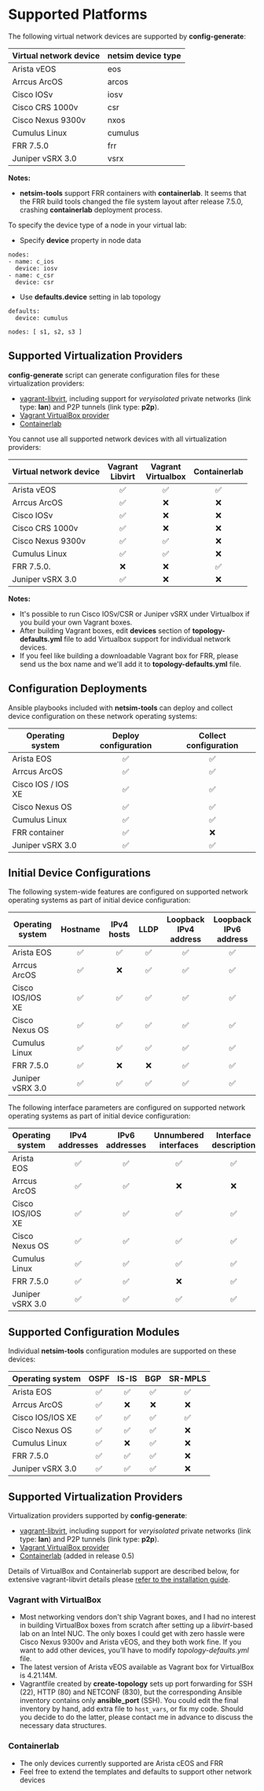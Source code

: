 # Supported Platforms

The following virtual network devices are supported by **config-generate**:

| Virtual network device | netsim device type |
|------------------------|--------------------|
| Arista vEOS            | eos                |
| Arrcus ArcOS           | arcos              |
| Cisco IOSv             | iosv               |
| Cisco CRS 1000v        | csr                |
| Cisco Nexus 9300v      | nxos               |
| Cumulus Linux          | cumulus            |
| FRR 7.5.0              | frr                |
| Juniper vSRX 3.0       | vsrx               |

**Notes:**
* **netsim-tools** support FRR containers with **containerlab**. It seems that the FRR build tools changed the file system layout after release 7.5.0, crashing **containerlab** deployment process.

To specify the device type of a node in your virtual lab:

* Specify **device** property in node data

```
nodes:
- name: c_ios
  device: iosv
- name: c_csr
  device: csr
```

* Use **defaults.device** setting in lab topology

```
defaults:
  device: cumulus

nodes: [ s1, s2, s3 ]
```

## Supported Virtualization Providers

**config-generate** script can generate configuration files for these virtualization providers:

* [vagrant-libvirt](https://github.com/vagrant-libvirt/vagrant-libvirt), including support for *veryisolated* private networks (link type: **lan**) and P2P tunnels (link type: **p2p**).
* [Vagrant VirtualBox provider](https://www.vagrantup.com/docs/providers/virtualbox)
* [Containerlab](https://containerlab.srlinux.dev/)

You cannot use all supported network devices with all virtualization providers:

| Virtual network device | Vagrant<br />Libvirt | Vagrant<br />Virtualbox | Containerlab |
|------------------------|:-:|:-:|:-:|
| Arista vEOS            | ✅ | ✅ | ✅ |
| Arrcus ArcOS           | ✅ | ❌ | ❌ |
| Cisco IOSv             | ✅ | ❌ | ❌ |
| Cisco CRS 1000v        | ✅ | ❌ | ❌ |
| Cisco Nexus 9300v      | ✅ | ✅ | ❌ |
| Cumulus Linux          | ✅ | ✅ | ❌ |
| FRR 7.5.0.             | ❌ | ❌ | ✅ |
| Juniper vSRX 3.0       | ✅ | ❌ | ❌ |

**Notes:**
* It's possible to run Cisco IOSv/CSR or Juniper vSRX under Virtualbox if you build your own Vagrant boxes.
* After building Vagrant boxes, edit **devices** section of **topology-defaults.yml** file to add Virtualbox support for individual network devices.
* If you feel like building a downloadable Vagrant box for FRR, please send us the box name and we'll add it to **topology-defaults.yml** file.

## Configuration Deployments

Ansible playbooks included with **netsim-tools** can deploy and collect device configuration on these network operating systems:

| Operating system | Deploy configuration | Collect configuration |
|------------------------|:-:|:-:|
| Arista EOS             | ✅ | ✅ |
| Arrcus ArcOS           | ✅ | ✅ |
| Cisco IOS / IOS XE     | ✅ | ✅ |
| Cisco Nexus OS         | ✅ | ✅ |
| Cumulus Linux          | ✅ | ✅ |
| FRR container          | ✅ | ❌ |
| Juniper vSRX 3.0       | ✅ | ✅ |

## Initial Device Configurations

The following system-wide features are configured on supported network operating systems as part of initial device configuration:

| Operating system | Hostname | IPv4 hosts | LLDP | Loopback<br />IPv4 address|Loopback<br />IPv6 address |
|------------------------|:-:|:-:|:-:|:-:|:-:|
| Arista EOS             | ✅ | ✅ | ✅ | ✅ | ✅ |
| Arrcus ArcOS           | ✅ | ❌ | ✅ | ✅ | ✅ |
| Cisco IOS/IOS XE       | ✅ | ✅ | ✅ | ✅ | ✅ |
| Cisco Nexus OS         | ✅ | ✅ | ✅ | ✅ | ✅ |
| Cumulus Linux          | ✅ | ✅ | ✅ | ✅ | ✅ |
| FRR 7.5.0              | ✅ | ❌ | ❌ | ✅ | ✅ |
| Juniper vSRX 3.0       | ✅ | ✅ | ✅ | ✅ | ✅ |

The following interface parameters are configured on supported network operating systems as part of initial device configuration:

| Operating system | IPv4<br />addresses | IPv6<br />addresses | Unnumbered<br />interfaces | Interface<br />description | Interface<br />bandwidth |
|------------------------|:-:|:-:|:-:|:-:|:-:|
| Arista EOS             | ✅ | ✅ | ✅ | ✅ | ✅ |
| Arrcus ArcOS           | ✅ | ✅ | ❌ | ❌ | ❌ |
| Cisco IOS/IOS XE       | ✅ | ✅ | ✅ | ✅ | ✅ |
| Cisco Nexus OS         | ✅ | ✅ | ✅ | ✅ | ✅ |
| Cumulus Linux          | ✅ | ✅ | ✅ | ✅ | ✅ |
| FRR 7.5.0              | ✅ | ✅ | ❌ | ✅ | ✅ |
| Juniper vSRX 3.0       | ✅ | ✅ | ✅ | ✅ | ✅ |

## Supported Configuration Modules

Individual **netsim-tools** configuration modules are supported on these devices:

| Operating system | OSPF | IS-IS | BGP | SR-MPLS |
|------------------------|:-:|:-:|:-:|:-:|
| Arista EOS             | ✅ | ✅ | ✅ | ✅ 
| Arrcus ArcOS           | ✅ | ❌ | ❌ | ❌ |
| Cisco IOS/IOS XE       | ✅ | ✅ | ✅ | ✅ |
| Cisco Nexus OS         | ✅ | ✅ | ✅ | ❌ |
| Cumulus Linux          | ✅ | ❌ | ✅ |  ❌ |
| FRR 7.5.0              | ✅ | ✅ | ✅ | ❌ |
| Juniper vSRX 3.0       | ✅ | ✅ | ✅ | ❌ |

## Supported Virtualization Providers

Virtualization providers supported by **config-generate**:

* [vagrant-libvirt](https://github.com/vagrant-libvirt/vagrant-libvirt), including support for *veryisolated* private networks (link type: **lan**) and P2P tunnels (link type: **p2p**).
* [Vagrant VirtualBox provider](https://www.vagrantup.com/docs/providers/virtualbox)
* [Containerlab](https://containerlab.srlinux.dev/) (added in release 0.5)

Details of VirtualBox and Containerlab support are described below, for extensive vagrant-libvirt details please [refer to the installation guide](install.html#building-a-libvirt-based-lab).

### Vagrant with VirtualBox

* Most networking vendors don't ship Vagrant boxes, and I had no interest in building VirtualBox boxes from scratch after setting up a *libvirt*-based lab on an Intel NUC. The only boxes I could get with zero hassle were Cisco Nexus 9300v and Arista vEOS, and they both work fine. If you want to add other devices, you'll have to modify *topology-defaults.yml* file.
* The latest version of Arista vEOS available as Vagrant box for VirtualBox is 4.21.14M.
* Vagrantfile created by **create-topology** sets up port forwarding for SSH (22), HTTP (80) and NETCONF (830), but the corresponding Ansible inventory contains only **ansible_port** (SSH). You could edit the final inventory by hand, add extra file to `host_vars`, or fix my code. Should you decide to do the latter, please contact me in advance to discuss the necessary data structures.

### Containerlab

* The only devices currently supported are Arista cEOS and FRR
* Feel free to extend the templates and defaults to support other network devices
